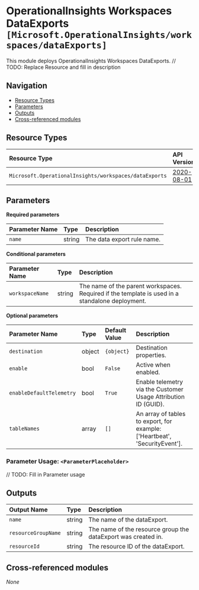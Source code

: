 # OperationalInsights Workspaces DataExports `[Microsoft.OperationalInsights/workspaces/dataExports]`

This module deploys OperationalInsights Workspaces DataExports.
// TODO: Replace Resource and fill in description

## Navigation

- [Resource Types](#Resource-Types)
- [Parameters](#Parameters)
- [Outputs](#Outputs)
- [Cross-referenced modules](#Cross-referenced-modules)

## Resource Types

| Resource Type | API Version |
| :-- | :-- |
| `Microsoft.OperationalInsights/workspaces/dataExports` | [2020-08-01](https://learn.microsoft.com/en-us/azure/templates/Microsoft.OperationalInsights/2020-08-01/workspaces/dataExports) |

## Parameters

**Required parameters**

| Parameter Name | Type | Description |
| :-- | :-- | :-- |
| `name` | string | The data export rule name. |

**Conditional parameters**

| Parameter Name | Type | Description |
| :-- | :-- | :-- |
| `workspaceName` | string | The name of the parent workspaces. Required if the template is used in a standalone deployment. |

**Optional parameters**

| Parameter Name | Type | Default Value | Description |
| :-- | :-- | :-- | :-- |
| `destination` | object | `{object}` | Destination properties. |
| `enable` | bool | `False` | Active when enabled. |
| `enableDefaultTelemetry` | bool | `True` | Enable telemetry via the Customer Usage Attribution ID (GUID). |
| `tableNames` | array | `[]` | An array of tables to export, for example: ['Heartbeat', 'SecurityEvent']. |


### Parameter Usage: `<ParameterPlaceholder>`

// TODO: Fill in Parameter usage

## Outputs

| Output Name | Type | Description |
| :-- | :-- | :-- |
| `name` | string | The name of the dataExport. |
| `resourceGroupName` | string | The name of the resource group the dataExport was created in. |
| `resourceId` | string | The resource ID of the dataExport. |

## Cross-referenced modules

_None_
